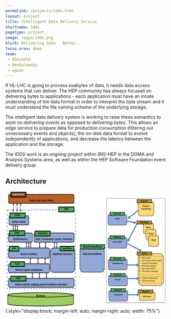 ```yaml
---
permalink: /projects/idds.html
layout: project
title: Intelligent Data Delivery Service
shortname: idds
pagetype: project
image: logos/idds.png
blurb: Delivering Data.  Better.
focus-area: doma
team:
 - bbockelm
 - BenGalewsky
 - wguan
---
```


If HL-LHC is going to process exabytes of data, it needs data access systems
that can deliver.  The HEP community has always focused on delivering bytes
to applications - each application must have an innate understanding of the
data format in order to interpret the byte stream and it must understand the
file naming scheme of the underlying storage.

The intelligent data delivery system is working to raise these semantics to
work on _delivering events_ as opposed to _delivering bytes_.  This allows
an edge service to prepare data for production consumption (filtering out
unnecessary events and objects), the on-disk data format to evolve
independently of applications, and decrease the latency between the application
and the storage.

The IDDS work is an ongoing project within IRIS-HEP in the DOMA and
Analysis Systems area, as well as within the HEP Software Foundation
event delivery group.

## Architecture
![iDDS Architecture](/assets/images/idds_architecture.png){:style="display:block; margin-left: auto; margin-right: auto; width: 75%"}
